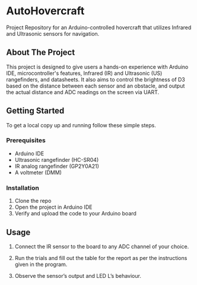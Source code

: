 # AutoHovercraft

Project Repository for an Arduino-controlled hovercraft that utilizes Infrared and Ultrasonic sensors for navigation.

## About The Project

This project is designed to give users a hands-on experience with Arduino IDE, microcontroller's features, Infrared (IR) and Ultrasonic (US) rangefinders, and datasheets. It also aims to control the brightness of D3 based on the distance between each sensor and an obstacle, and output the actual distance and ADC readings on the screen via UART.

## Getting Started

To get a local copy up and running follow these simple steps.

### Prerequisites

* Arduino IDE
* Ultrasonic rangefinder (HC-SR04)
* IR analog rangefinder (GP2Y0A21)
* A voltmeter (DMM)

### Installation

1. Clone the repo
2. Open the project in Arduino IDE
3. Verify and upload the code to your Arduino board

## Usage

1. Connect the IR sensor to the board to any ADC channel of your choice.

2. Run the trials and fill out the table for the report as per the instructions given in the program.

3. Observe the sensor’s output and LED L’s behaviour.

